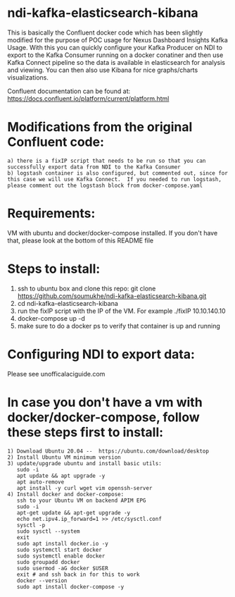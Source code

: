 # ndi-kafka-elasticsearch-kibana

This is basically the Confluent docker code which has been slightly modified for the purpose of POC usage for Nexus Dashboard Insights Kafka Usage.
With this you can quickly configure your Kafka Producer on NDI to export to the Kafka Consumer running on a docker conatiner and then use Kafka Connect
pipeline so the data is available in elasticsearch for analysis and viewing.  You can then also use Kibana for nice graphs/charts visualizations.

Confluent documentation can be found at: https://docs.confluent.io/platform/current/platform.html

# Modifications from the original Confluent code:
```
a) there is a fixIP script that needs to be run so that you can successfully export data from NDI to the Kafka Consumer
b) logstash container is also configured, but commented out, since for this case we will use Kafka Connect.  If you needed to run logstash, please comment out the logstash block from docker-compose.yaml
```

# Requirements:  
VM with ubuntu and docker/docker-compose installed.  If you don't have that, please look at the bottom of this README file

# Steps to install:
1) ssh to ubuntu box and clone this repo:  git clone https://github.com/soumukhe/ndi-kafka-elasticsearch-kibana.git
2) cd ndi-kafka-elasticsearch-kibana
3) run the fixIP script with the IP of the VM.  For example  ./fixIP 10.10.140.10
3) docker-compose up -d 
4) make sure to do a docker ps to verify that container is up and running

# Configuring NDI to export data:
Please see unofficalaciguide.com

# In case you don't have a vm with docker/docker-compose, follow these steps first to install:
```
1) Download Ubuntu 20.04 --  https://ubuntu.com/download/desktop
2) Install Ubuntu VM minimum version
3) update/upgrade ubuntu and install basic utils: 
   sudo -i
   apt update && apt upgrade -y
   apt auto-remove
   apt install -y curl wget vim openssh-server
4) Install docker and docker-compose:
   ssh to your Ubuntu VM on backend APIM EPG
   sudo -i
   apt-get update && apt-get upgrade -y
   echo net.ipv4.ip_forward=1 >> /etc/sysctl.conf
   sysctl -p
   sudo sysctl --system
   exit 
   sudo apt install docker.io -y
   sudo systemctl start docker
   sudo systemctl enable docker
   sudo groupadd docker
   sudo usermod -aG docker $USER
   exit # and ssh back in for this to work
   docker --version
   sudo apt install docker-compose -y
